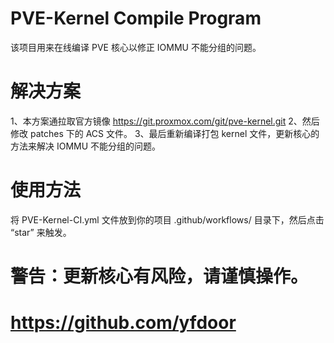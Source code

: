 # PVE-Kernel Compile Program

该项目用来在线编译 PVE 核心以修正 IOMMU 不能分组的问题。

# 解决方案

1、本方案通拉取官方镜像 https://git.proxmox.com/git/pve-kernel.git
2、然后修改 patches 下的 ACS 文件。
3、最后重新编译打包 kernel 文件，更新核心的方法来解决 IOMMU 不能分组的问题。

# 使用方法

将 PVE-Kernel-CI.yml 文件放到你的项目 .github/workflows/ 目录下，然后点击 “star” 来触发。

# 警告：更新核心有风险，请谨慎操作。

# https://github.com/yfdoor
